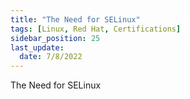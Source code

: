```yaml
---
title: "The Need for SELinux"
tags: [Linux, Red Hat, Certifications]
sidebar_position: 25
last_update:
  date: 7/8/2022
---
```


The Need for SELinux
